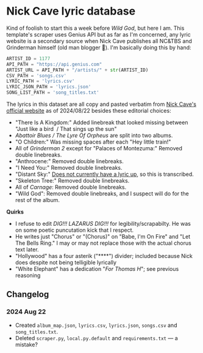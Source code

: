 # Nick Cave lyric database

Kind of foolish to start this a week before *Wild God*, but here I am. This template's scraper uses Genius API but as far as I'm concerned, any lyric website is a secondary source when Nick Cave publishes all NC&TBS and Grinderman himself (old man blogger 🖤). I'm basically doing this by hand:

```python
ARTIST_ID = 1177
API_PATH = "https://api.genius.com"
ARTIST_URL = API_PATH + "/artists/" + str(ARTIST_ID)
CSV_PATH = 'songs.csv'
LYRIC_PATH = 'lyrics.csv'
LYRIC_JSON_PATH = 'lyrics.json'
SONG_LIST_PATH = 'song_titles.txt'
```

The lyrics in this dataset are all copy and pasted verbatim from [Nick Cave's official website](https://www.nickcave.com/lyrics/) as of 2024/08/22 besides these editorial choices:

- "There Is A Kingdom:" Added linebreak that looked missing between "Just like a bird  / That sings up the sun"
- *Abattoir Blues / The Lyre Of Orpheus* are split into two albums.
- "O Children:" Was missing spaces after each "Hey little train!"
- All of *Grinderman 2* except for "Palaces of Montezuma:" Removed double linebreaks.
- "Anthrocene:" Removed double linebreaks.
- "I Need You:" Removed double linebreaks.
- "Distant Sky:" [Does not currently have a lyric up](https://www.nickcave.com/lyric/distant-sky/), so this is transcribed.
- "Skeleton Tree:" Removed double linebreaks.
- All of *Carnage*: Removed double linebreaks.
- "Wild God": Removed double linebreaks, and I suspect will do for the rest of the album.

**Quirks**
- I refuse to edit *DIG!!! LAZARUS DIG!!!* for legibility/scrapabilty. He was on some poetic puncutation kick that I respect.
- He writes just "Chorus" or "(Chorus)" on "Babe, I'm On Fire" and "Let The Bells Ring." I may or may not replace those with the actual chorus text later.
- "Hollywood" has a four asterik ("****") divider; included because Nick does despite not being telligible lyrically
- "White Elephant" has a dedication "*For Thomas H*"; see previous reasoning

## Changelog

### 2024 Aug 22
- Created `album_map.json`, `lyrics.csv`, `lyrics.json`, `songs.csv` and `song_titles.txt`.
- Deleted `scraper.py`,  `local.py.default` and `requirements.txt` — a mistake?


